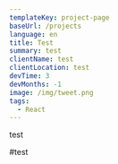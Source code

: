 ```yaml
---
templateKey: project-page
baseUrl: /projects
language: en
title: Test
summary: test
clientName: test
clientLocation: test
devTime: 3
devMonths: -1
image: /img/tweet.png
tags:
  - React
---
```

test

#test
